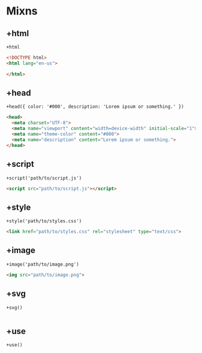 # Mixns

## +html
```jade
+html
```

```html
<!DOCTYPE html>
<html lang="en-us">

</html>
```

## +head
```jade
+head({ color: '#000', description: 'Lorem ipsum or something.' })
```

```html
<head>
  <meta charset="UTF-8">
  <meta name="viewport" content="width=device-width" initial-scale="1">
  <meta name="theme-color" content="#000">
  <meta name="description" content="Lorem ipsum or something.">
</head>
```

## +script

```jade
+script('path/to/script.js')
```

```html
<script src="path/to/script.js"></script>
```

## +style

```jade
+style('path/to/styles.css')
```

```html
<link href="path/to/styles.css" rel="stylesheet" type="text/css">
```

## +image

```jade
+image('path/to/image.png')
```

```html
<img src="path/to/image.png">
```

## +svg

```jade
+svg()
```

```html
```

## +use

```jade
+use()
```

```html
```
